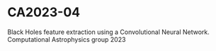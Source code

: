 # CA2023-04
Black Holes feature extraction using a Convolutional Neural Network. Computational Astrophysics group 2023
